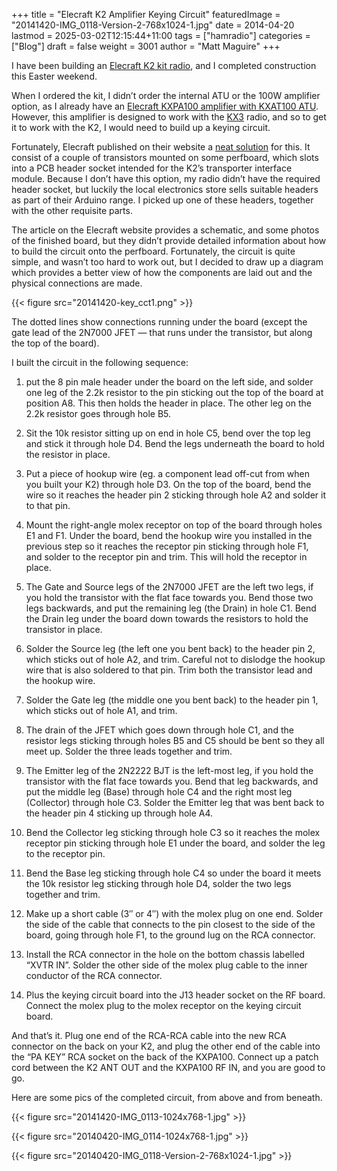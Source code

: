 +++
title = "Elecraft K2 Amplifier Keying Circuit"
featuredImage = "20141420-IMG_0118-Version-2-768x1024-1.jpg"
date = 2014-04-20
lastmod = 2025-03-02T12:15:44+11:00
tags = ["hamradio"]
categories = ["Blog"]
draft = false
weight = 3001
author = "Matt Maguire"
+++

I have been building an [Elecraft K2 kit radio](http://www.elecraft.com/k2_page.htm), and I completed construction this Easter weekend.

When I ordered the kit, I didn’t order the internal ATU or the 100W amplifier option, as I already have an [Elecraft KXPA100 amplifier with KXAT100 ATU](http://www.elecraft.com/KXPA100/kxpa100.htm). However, this amplifier is designed to work with the [KX3](http://www.elecraft.com/KX3/kx3.htm) radio, and so to get it to work with the K2, I would need to build up a keying circuit.

Fortunately, Elecraft published on their website a [neat solution](http://www.elecraft.com/Apps/Amp_keying_ckt.htm) for this. It consist of a couple of transistors mounted on some perfboard, which slots into a PCB header socket intended for the K2’s transporter interface module. Because I don’t have this option, my radio didn’t have the required header socket, but luckily the local electronics store sells suitable headers as part of their Arduino range. I picked up one of these headers, together with the other requisite parts.

The article on the Elecraft website provides a schematic, and some photos of the finished board, but they didn’t provide detailed information about how to build the circuit onto the perfboard. Fortunately, the circuit is quite simple, and wasn’t too hard to work out, but I decided to draw up a diagram which provides a better view of how the components are laid out and the physical connections are made.

{{< figure src="20141420-key_cct1.png" >}}

The dotted lines show connections running under the board (except the gate lead of the 2N7000 JFET — that runs under the transistor, but along the top of the board).

I built the circuit in the following sequence:

1.  put the 8 pin male header under the board on the left side, and solder one leg of the 2.2k resistor to the pin sticking out the top of the board at position A8. This then holds the header in place. The other leg on the 2.2k resistor goes through hole B5.

2.  Sit the 10k resistor sitting up on end in hole C5, bend over the top leg and stick it through hole D4. Bend the legs underneath the board to hold the resistor in place.

3.  Put a piece of hookup wire (eg. a component lead off-cut from when you built your K2) through hole D3. On the top of the board, bend the wire so it reaches the header pin 2 sticking through hole A2 and solder it to that pin.

4.  Mount the right-angle molex receptor on top of the board through holes E1 and F1. Under the board, bend the hookup wire you installed in the previous step so it reaches the receptor pin sticking through hole F1, and solder to the receptor pin and trim. This will hold the receptor in place.

5.  The Gate and Source legs of the 2N7000 JFET are the left two legs, if you hold the transistor with the flat face towards you. Bend those two legs backwards, and put the remaining leg (the Drain) in hole C1. Bend the Drain leg under the board down towards the resistors to hold the transistor in place.

6.  Solder the Source leg (the left one you bent back) to the header pin 2, which sticks out of hole A2, and trim. Careful not to dislodge the hookup wire that is also soldered to that pin. Trim both the transistor lead and the hookup wire.

7.  Solder the Gate leg (the middle one you bent back) to the header pin 1, which sticks out of hole A1, and trim.

8.  The drain of the JFET which goes down through hole C1, and the resistor legs sticking through holes B5 and C5 should be bent so they all meet up. Solder the three leads together and trim.

9.  The Emitter leg of the 2N2222 BJT is the left-most leg, if you hold the transistor with the flat face towards you. Bend that leg backwards, and put the middle leg (Base) through hole C4 and the right most leg (Collector) through hole C3. Solder the Emitter leg that was bent back to the header pin 4 sticking up through hole A4.

10. Bend the Collector leg sticking through hole C3 so it reaches the molex receptor pin sticking through hole E1 under the board, and solder the leg to the receptor pin.

11. Bend the Base leg sticking through hole C4 so under the board it meets the 10k resistor leg sticking through hole D4, solder the two legs together and trim.

12. Make up a short cable (3″ or 4″) with the molex plug on one end. Solder the side of the cable that connects to the pin closest to the side of the board, going through hole F1,  to the ground lug on the RCA connector.

13. Install the RCA connector in the hole on the bottom chassis labelled “XVTR IN”. Solder the other side of the molex plug cable to the inner conductor of the RCA connector.

14. Plus the keying circuit board into the J13 header socket on the RF board. Connect the molex plug to the molex receptor on the keying circuit board.

And that’s it. Plug one end of the RCA-RCA cable into the new RCA connector on the back on your K2, and plug the other end of the cable into the “PA KEY” RCA socket on the back of the KXPA100. Connect up a patch cord between the K2 ANT OUT and the KXPA100 RF IN, and you are good to go.

Here are some pics of the completed circuit, from above and from beneath.

{{< figure src="20141420-IMG_0113-1024x768-1.jpg" >}}

{{< figure src="20140420-IMG_0114-1024x768-1.jpg" >}}

{{< figure src="20140420-IMG_0118-Version-2-768x1024-1.jpg" >}}
